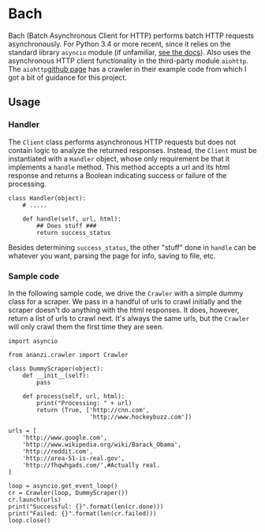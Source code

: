 # Bach
Bach (Batch Asynchronous Client for HTTP) performs batch HTTP requests asynchronously. For Python 3.4 or more recent, since it relies on the standard library `asyncio` module (if unfamiliar, [see the docs](https://docs.python.org/3.4/library/asyncio.html)). Also uses the asynchronous HTTP client functionality in the third-party module `aiohttp`. The `aiohttp`[github page](http://aiohttp.readthedocs.io/en/stable/) has a crawler in their example code from which I got a bit of guidance for this project.

## Usage

### Handler

The `Client` class performs asynchronous HTTP requests but does not contain logic to analyze the returned responses. Instead, the `Client` must be instantiated with a `Handler` object, whose only requirement be that it implements a `handle` method. This method accepts a url and its html response and returns a Boolean indicating success or failure of the processing. 

```
class Handler(object):
    # .....

    def handle(self, url, html):
        ## Does stuff ###
        return success_status
```
Besides determining `success_status`, the other "stuff" done in `handle` can be whatever you want, parsing the page for info, saving to file, etc.

### Sample code

In the following sample code, we drive the `Crawler` with a simple dummy class for a scraper. We pass in a handful of urls to crawl initially and the scraper doesn't do anything with the html responses. It does, however, return a list of urls to crawl next. It's always the same urls, but the `Crawler` will only crawl them the first time they are seen.

```
import asyncio

from ananzi.crawler import Crawler

class DummyScraper(object):
    def __init__(self):
        pass

    def process(self, url, html):
        print("Processing: " + url)
        return (True, ['http://cnn.com', 
                       'http://www.hockeybuzz.com'])
        
urls = [
    'http://www.google.com',
    'http://www.wikipedia.org/wiki/Barack_Obama',
    'http://reddit.com',
    'http://area-51-is-real.gov',
    'http://fhqwhgads.com/',#Actually real.
]

loop = asyncio.get_event_loop()
cr = Crawler(loop, DummyScraper())
cr.launch(urls)
print("Successful: {}".format(len(cr.done)))
print("Failed: {}".format(len(cr.failed)))
loop.close()
```